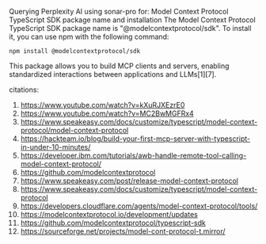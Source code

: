 Querying Perplexity AI using sonar-pro for: Model Context Protocol TypeScript SDK package name and installation
The Model Context Protocol TypeScript SDK package name is "@modelcontextprotocol/sdk". To install it, you can use npm with the following command:

```
npm install @modelcontextprotocol/sdk
```

This package allows you to build MCP clients and servers, enabling standardized interactions between applications and LLMs[1][7].

citations:
1. https://www.youtube.com/watch?v=kXuRJXEzrE0
2. https://www.youtube.com/watch?v=MC2BwMGFRx4
3. https://www.speakeasy.com/docs/customize/typescript/model-context-protocol/model-context-protocol
4. https://hackteam.io/blog/build-your-first-mcp-server-with-typescript-in-under-10-minutes/
5. https://developer.ibm.com/tutorials/awb-handle-remote-tool-calling-model-context-protocol/
6. https://github.com/modelcontextprotocol
7. https://www.speakeasy.com/post/release-model-context-protocol
8. https://www.speakeasy.com/docs/customize/typescript/model-context-protocol
9. https://developers.cloudflare.com/agents/model-context-protocol/tools/
10. https://modelcontextprotocol.io/development/updates
11. https://github.com/modelcontextprotocol/typescript-sdk
12. https://sourceforge.net/projects/model-cont-protocol-t.mirror/